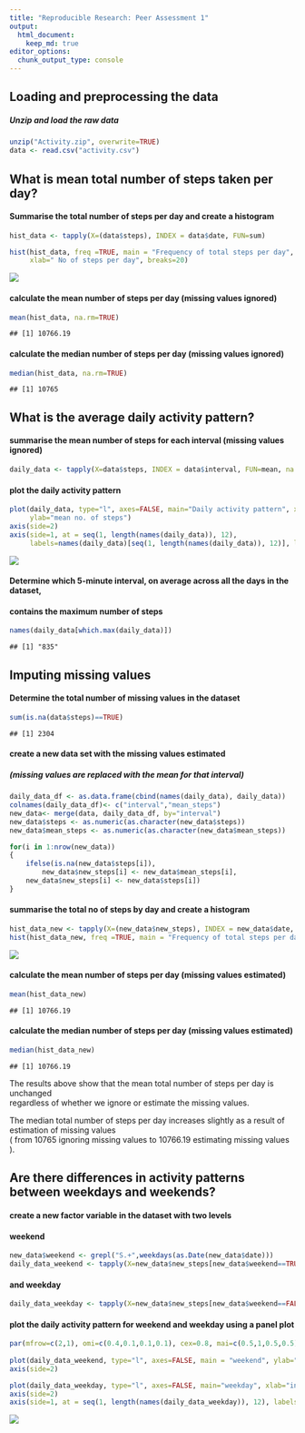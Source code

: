 ```yaml
---
title: "Reproducible Research: Peer Assessment 1"
output: 
  html_document:
    keep_md: true
editor_options: 
  chunk_output_type: console
---
```



## Loading and preprocessing the data  

##### Unzip and load the raw data

```r
unzip("Activity.zip", overwrite=TRUE)
data <- read.csv("activity.csv")
```


## What is mean total number of steps taken per day?  

#### Summarise the total number of steps per day and create a histogram

```r
hist_data <- tapply(X=(data$steps), INDEX = data$date, FUN=sum)

hist(hist_data, freq =TRUE, main = "Frequency of total steps per day", 
     xlab=" No of steps per day", breaks=20)
```

![](PA1_template_files/figure-html/unnamed-chunk-2-1.png)<!-- -->

#### calculate the mean number of steps per day (missing values ignored) 

```r
mean(hist_data, na.rm=TRUE)
```

```
## [1] 10766.19
```

#### calculate the median number of steps per day (missing values ignored) 

```r
median(hist_data, na.rm=TRUE)
```

```
## [1] 10765
```
  

## What is the average daily activity pattern?

#### summarise the mean number of steps for each interval (missing values ignored)

```r
daily_data <- tapply(X=data$steps, INDEX = data$interval, FUN=mean, na.rm=TRUE)
```


#### plot the daily activity pattern

```r
plot(daily_data, type="l", axes=FALSE, main="Daily activity pattern", xlab="interval", 
     ylab="mean no. of steps")
axis(side=2)
axis(side=1, at = seq(1, length(names(daily_data)), 12), 
     labels=names(daily_data)[seq(1, length(names(daily_data)), 12)], las=2)
```

![](PA1_template_files/figure-html/unnamed-chunk-6-1.png)<!-- -->

#### Determine which 5-minute interval, on average across all the days in the dataset,
#### contains the maximum number of steps


```r
names(daily_data[which.max(daily_data)])
```

```
## [1] "835"
```

  
## Imputing missing values

#### Determine the total number of missing values in the dataset

```r
sum(is.na(data$steps)==TRUE)
```

```
## [1] 2304
```
  

#### create a new data set with the missing values estimated
##### (missing values are replaced with the mean for that interval)

```r
daily_data_df <- as.data.frame(cbind(names(daily_data), daily_data))
colnames(daily_data_df)<- c("interval","mean_steps")
new_data<- merge(data, daily_data_df, by="interval")
new_data$steps <- as.numeric(as.character(new_data$steps))
new_data$mean_steps <- as.numeric(as.character(new_data$mean_steps))

for(i in 1:nrow(new_data))
{
    ifelse(is.na(new_data$steps[i]),
      	new_data$new_steps[i] <- new_data$mean_steps[i],
	new_data$new_steps[i] <- new_data$steps[i])
}
```

#### summarise the total no of steps by day and create a histogram

```r
hist_data_new <- tapply(X=(new_data$new_steps), INDEX = new_data$date, FUN=sum)
hist(hist_data_new, freq =TRUE, main = "Frequency of total steps per day", xlab=" No of steps per day", breaks=20)
```

![](PA1_template_files/figure-html/unnamed-chunk-10-1.png)<!-- -->

#### calculate the mean number of steps per day (missing values estimated) 

```r
mean(hist_data_new)
```

```
## [1] 10766.19
```

#### calculate the median  number of steps per day (missing values estimated) 

```r
median(hist_data_new)
```

```
## [1] 10766.19
```

The results above show that the mean total number of steps per day is unchanged   
regardless of whether we ignore or estimate the missing values.

The median total number of steps per day increases slightly as a result of 
estimation of missing values  
( from 10765 ignoring missing values to 10766.19 estimating missing values ).  

  
## Are there differences in activity patterns between weekdays and weekends?
  
#### create a new factor variable in the dataset with two levels
#### weekend

```r
new_data$weekend <- grepl("S.+",weekdays(as.Date(new_data$date)))
daily_data_weekend <- tapply(X=new_data$new_steps[new_data$weekend==TRUE], INDEX = new_data$interval[new_data$weekend==TRUE], FUN=mean)
```
  
#### and weekday

```r
daily_data_weekday <- tapply(X=new_data$new_steps[new_data$weekend==FALSE], INDEX = new_data$interval[new_data$weekend==FALSE], FUN=mean)
```
  
#### plot the daily activity pattern for weekend and weekday using a panel plot

```r
par(mfrow=c(2,1), omi=c(0.4,0.1,0.1,0.1), cex=0.8, mai=c(0.5,1,0.5,0.5))
 
plot(daily_data_weekend, type="l", axes=FALSE, main = "weekend", ylab="mean no. of steps", xlab="", mai=0)
axis(side=2)

plot(daily_data_weekday, type="l", axes=FALSE, main="weekday", xlab="interval", ylab="mean no. of steps")
axis(side=2)
axis(side=1, at = seq(1, length(names(daily_data_weekday)), 12), labels=names(daily_data_weekday)[seq(1, length(names(daily_data_weekday)),12)],las=2)
```

![](PA1_template_files/figure-html/unnamed-chunk-15-1.png)<!-- -->

